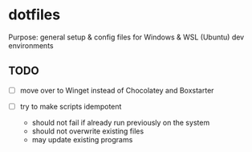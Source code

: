 # dotfiles
Purpose: general setup & config files for Windows & WSL (Ubuntu) dev environments

## TODO
- [ ] move over to Winget instead of Chocolatey and Boxstarter

- [ ] try to make scripts idempotent
  - should not fail if already run previously on the system
  - should not overwrite existing files
  - may update existing programs
